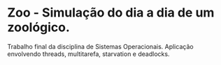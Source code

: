 # Zoo - Simulação do dia a dia de um zoológico.
Trabalho final da disciplina de Sistemas Operacionais. Aplicação envolvendo threads, multitarefa, starvation e deadlocks.

